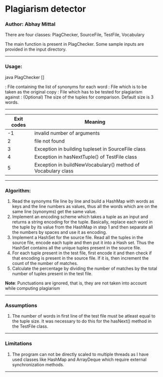 # Plagiarism detector
### Author: Abhay Mittal

There are four classes: PlagChecker, SourceFile, TestFile, Vocabulary

The main function is present in PlagChecker. 
Some sample inputs are provided in the input directory.

-------------------------------------------------------------------------------
### Usage:

java PlagChecker <synonymFile> <sourceFile> <testFile> [<tupleSize>]

<synonymFile> : File containing the list of synonyms for each word
<sourceFile>  : File which is to be taken as the original copy
<testFile>    : File which has to be tested for plagiarism against <sourceFile>
<tupleSize>   : (Optional) The size of the tuples for comparison. Default size is 3 words.

--------------------------------------------------------------------------------
Exit codes | Meaning
-----------|------------
-1         | invalid number of arguments
2          | file not found
3          | Exception in building tupleset in SourceFile class
4          | Exception in hasNextTuple() of TestFile class
5          | Exception in buildNewVocabulary() method of Vocabulary class

--------------------------------------------------------------------------------
### Algorithm:
1. Read the synonyms file line by line and build a HashMap with words as keys and the line numbers as values, thus all the words which are on the same line  (synonyms) get the same value.
2. Implement an encoding scheme which takes a tuple as an input and returns a string encoding for the tuple. Basically, replace each word in the tuple by its value from the HashMap in step 1 and then separate all the numbers by spaces and use it as encoding.
3. Implement a HashSet for the source file. Read all the tuples in the source file, encode each tuple and then put it into a Hash set. Thus the HashSet contains all the unique tuples present in the source file.
4. For each tuple present in the test file, first encode it and then check if that encoding is present in the source file. If it is, then increment the count of the number of matches.
5. Calculate the percentage by dividing the number of matches by the total number of tuples present in the test file.

__Note__: Punctuations are ignored, that is, they are not taken into account while computing plagiarism

--------------------------------------------------------------------------------
### Assumptions
1. The number of words in first line of the test file must be atleast equal to the tuple size. It was necessary to do this for the hasNext() method in the TestFile class. 

--------------------------------------------------------------------------------
### Limitations
1. The program can not be directly scaled to multiple threads as I have used classes like HashMap and ArrayDeque which require external synchronization methods.

--------------------------------------------------------------------------------